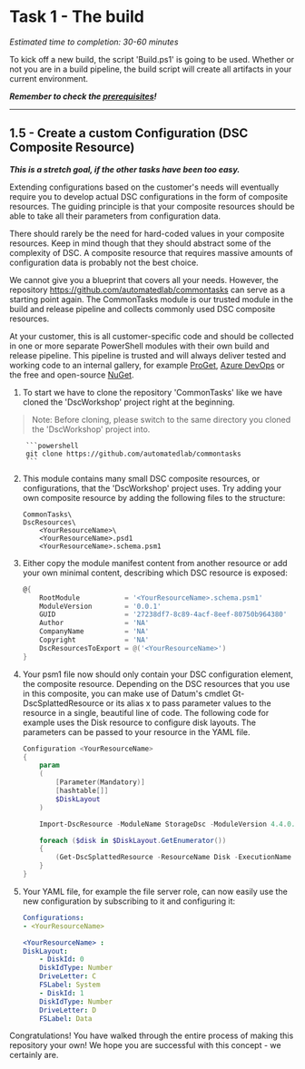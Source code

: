 # Task 1 - The build

*Estimated time to completion: 30-60 minutes*

To kick off a new build, the script 'Build.ps1' is going to be used. Whether or not you are in a build pipeline, the build script will create all artifacts in your current environment.

***Remember to check the [prerequisites](..\CheckPrereq.ps1)!***

---

## 1.5 - Create a custom Configuration (DSC Composite Resource)

***This is a stretch goal, if the other tasks have been too easy.***

Extending configurations based on the customer's needs will eventually require you to develop actual DSC configurations in the form of composite resources. The guiding principle is that your composite resources should be able to take all their parameters from configuration data.

There should rarely be the need for hard-coded values in your composite resources. Keep in mind though that they should abstract some of the complexity of DSC. A composite resource that requires massive amounts of configuration data is probably not the best choice.

We cannot give you a blueprint that covers all your needs. However, the repository <https://github.com/automatedlab/commontasks> can serve as a starting point again. The CommonTasks module is our trusted module in the build and release pipeline and collects commonly used DSC composite resources.

At your customer, this is all customer-specific code and should be collected in one or more separate PowerShell modules with their own build and release pipeline. This pipeline is trusted and will always deliver tested and working code to an internal gallery, for example [ProGet](https://inedo.com/proget), [Azure DevOps](https://dev.azure.com) or the free and open-source [NuGet](https://nuget.org).

1. To start we have to clone the repository 'CommonTasks' like we have cloned the 'DscWorkshop' project right at the beginning.

> Note: Before cloning, please switch to the same directory you cloned the 'DscWorkshop' project into.

        ```powershell
        git clone https://github.com/automatedlab/commontasks        
        ```

2. This module contains many small DSC composite resources, or configurations, that the 'DscWorkshop' project uses. Try adding your own composite resource by adding the following files to the structure:
    ```code
    CommonTasks\
    DscResources\
        <YourResourceName>\
        <YourResourceName>.psd1
        <YourResourceName>.schema.psm1
    ```
3. Either copy the module manifest content from another resource or add your own minimal content, describing which DSC resource is exposed:
    ```powershell
    @{
        RootModule           = '<YourResourceName>.schema.psm1'
        ModuleVersion        = '0.0.1'
        GUID                 = '27238df7-8c89-4acf-8eef-80750b964380'
        Author               = 'NA'
        CompanyName          = 'NA'
        Copyright            = 'NA'
        DscResourcesToExport = @('<YourResourceName>')
    }
    ```
4. Your psm1 file now should only contain your DSC configuration element, the composite resource. Depending on the DSC resources that you use in this composite, you can make use of Datum's cmdlet Gt-DscSplattedResource or its alias x to pass parameter values to the resource in a single, beautiful line of code.
    The following code for example uses the Disk resource to configure disk layouts. The parameters can be passed to your resource in the YAML file.
    ```powershell
    Configuration <YourResourceName>
    {
        param
        (
            [Parameter(Mandatory)]
            [hashtable[]]
            $DiskLayout
        )

        Import-DscResource -ModuleName StorageDsc -ModuleVersion 4.4.0.0

        foreach ($disk in $DiskLayout.GetEnumerator())
        {
            (Get-DscSplattedResource -ResourceName Disk -ExecutionName $disk.DiskId -Properties $disk -NoInvoke).Invoke($disk)
        }
    }
    ```
5. Your YAML file, for example the file server role, can now easily use the new configuration by subscribing to it and configuring it:
    ```yaml
    Configurations:
    - <YourResourceName>

    <YourResourceName> :
    DiskLayout:
        - DiskId: 0
        DiskIdType: Number
        DriveLetter: C
        FSLabel: System
        - DiskId: 1
        DiskIdType: Number
        DriveLetter: D
        FSLabel: Data

    ```

Congratulations! You have walked through the entire process of making this repository your own! We hope you are successful with this concept - we certainly are.
